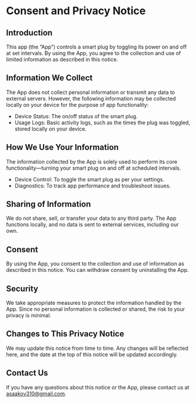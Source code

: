 # Consent and Privacy Notice


## Introduction

This app (the “App”) controls a smart plug by toggling its power on and off at set intervals. By using the App, you agree to the collection and use of limited information as described in this notice.


## Information We Collect

The App does not collect personal information or transmit any data to external servers. However, the following information may be collected locally on your device for the purpose of app functionality:
- Device Status: The on/off status of the smart plug.
- Usage Logs: Basic activity logs, such as the times the plug was toggled, stored locally on your device.


## How We Use Your Information

The information collected by the App is solely used to perform its core functionality—turning your smart plug on and off at scheduled intervals.
- Device Control: To toggle the smart plug as per your settings.
- Diagnostics: To track app performance and troubleshoot issues.


## Sharing of Information

We do not share, sell, or transfer your data to any third party. The App functions locally, and no data is sent to external services, including our own.


## Consent

By using the App, you consent to the collection and use of information as described in this notice. You can withdraw consent by uninstalling the App.


## Security

We take appropriate measures to protect the information handled by the App. Since no personal information is collected or shared, the risk to your privacy is minimal.


## Changes to This Privacy Notice

We may update this notice from time to time. Any changes will be reflected here, and the date at the top of this notice will be updated accordingly.


## Contact Us

If you have any questions about this notice or the App, please contact us at asaakov310@gmail.com.

